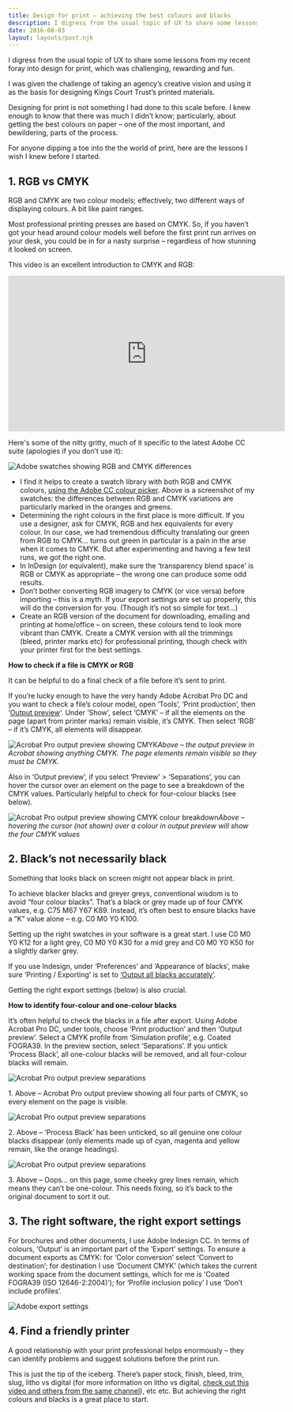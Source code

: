 ```yaml
---
title: Design for print – achieving the best colours and blacks
description: I digress from the usual topic of UX to share some lessons from my recent foray into design for print...
date: 2016-08-03
layout: layouts/post.njk
---
```


I digress from the usual topic of UX to share some lessons from my recent foray into design for print, which was challenging, rewarding and fun.

I was given the challenge of taking an agency’s creative vision and using it as the basis for designing Kings Court Trust’s printed materials.

Designing for print is not something I had done to this scale before. I knew enough to know that there was much I didn’t know; particularly, about getting the best colours on paper – one of the most important, and bewildering, parts of the process.

For anyone dipping a toe into the the world of print, here are the lessons I wish I knew before I started.

## 1\. RGB vs CMYK

RGB and CMYK are two colour models; effectively, two different ways of displaying colours. A bit like paint ranges.

Most professional printing presses are based on CMYK. So, if you haven’t got your head around colour models well before the first print run arrives on your desk, you could be in for a nasty surprise – regardless of how stunning it looked on screen.

This video is an excellent introduction to CMYK and RGB:

<iframe src="https://www.youtube.com/embed/6gOVHTwJ2mQ" width="560" height="315" frameborder="0" allowfullscreen="allowfullscreen"></iframe>

Here's some of the nitty gritty, much of it specific to the latest Adobe CC suite (apologies if you don’t use it):

![Adobe swatches showing RGB and CMYK differences](/personal-site-11ty/img/Screen-Shot-2016-06-30-at-21.29.18.png)

* I find it helps to create a swatch library with both RGB and CMYK colours, [using the Adobe CC colour picker](https://helpx.adobe.com/photoshop/using/choosing-colors.html). Above is a screenshot of my swatches: the differences between RGB and CMYK variations are particularly marked in the oranges and greens.
*   Determining the right colours in the first place is more difficult. If you use a designer, ask for CMYK, RGB and hex equivalents for every colour. In our case, we had tremendous difficulty translating our green from RGB to CMYK… turns out green in particular is a pain in the arse when it comes to CMYK. But after experimenting and having a few test runs, we got the right one.
*   In InDesign (or equivalent), make sure the ‘transparency blend space’ is RGB or CMYK as appropriate – the wrong one can produce some odd results.
*   Don’t bother converting RGB imagery to CMYK (or vice versa) before importing – this is a myth. If your export settings are set up properly, this will do the conversion for you. (Though it’s not so simple for text…)
*   Create an RGB version of the document for downloading, emailing and printing at home/office – on screen, these colours tend to look more vibrant than CMYK. Create a CMYK version with all the trimmings (bleed, printer marks etc) for professional printing, though check with your printer first for the best settings.

**How to check if a file is CMYK or RGB**

It can be helpful to do a final check of a file before it’s sent to print.

If you’re lucky enough to have the very handy Adobe Acrobat Pro DC and you want to check a file’s colour model, open ‘Tools’, ‘Print production’, then ‘[Output preview](https://helpx.adobe.com/acrobat/using/previewing-output-acrobat-pro.html)‘. Under ‘Show’, select ‘CMYK’ – if all the elements on the page (apart from printer marks) remain visible, it’s CMYK. Then select ‘RGB’ – if it’s CMYK, all elements will disappear.

![Acrobat Pro output preview showing CMYK](/personal-site-11ty/img/Screen-Shot-2016-06-30-at-22.11.27.png)<em>Above – the output preview in Acrobat showing anything CMYK. The page elements remain visible so they must be CMYK.</em>
 
Also in ‘Output preview’, if you select ‘Preview’ > ‘Separations’, you can hover the cursor over an element on the page to see a breakdown of the CMYK values. Particularly helpful to check for four-colour blacks (see below).

![Acrobat Pro output preview showing CMYK colour breakdown](/personal-site-11ty/img/Screen-Shot-2016-06-30-at-22.09.57.png)<em>Above – hovering the cursor (not shown) over a colour in output preview will show the four CMYK values</em>


## 2\. Black’s not necessarily black

Something that looks black on screen might not appear black in print.

To achieve blacker blacks and greyer greys, conventional wisdom is to avoid “four colour blacks”. That’s a black or grey made up of four CMYK values, e.g. C75 M67 Y67 K89\. Instead, it’s often best to ensure blacks have a “K” value alone – e.g. C0 M0 Y0 K100.

Setting up the right swatches in your software is a great start. I use C0 M0 Y0 K12 for a light grey, C0 M0 Y0 K30 for a mid grey and C0 M0 Y0 K50 for a slightly darker grey.

If you use Indesign, under ‘Preferences’ and ‘Appearance of blacks’, make sure ‘Printing / Exporting’ is set to [‘Output all blacks accurately’](http://indesignsecrets.com/preventing-4-color-blacks-in-pdfs.php).

Getting the right export settings (below) is also crucial.

**How to identify four-colour and one-colour blacks**

It’s often helpful to check the blacks in a file after export. Using Adobe Acrobat Pro DC, under tools, choose ‘Print production’ and then ‘Output preview’. Select a CMYK profile from ‘Simulation profile’, e.g. Coated FOGRA39\. In the preview section, select ‘Separations’. If you untick ‘Process Black’, all one-colour blacks will be removed, and all four-colour blacks will remain.

![Acrobat Pro output preview separations](/personal-site-11ty/img/Screen-Shot-2016-06-30-at-22.16.30.png)

1\. Above – Acrobat Pro output preview showing all four parts of CMYK, so every element on the page is visible.


![Acrobat Pro output preview separations](/personal-site-11ty/img/Screen-Shot-2016-06-30-at-22.16.39.png)

2\. Above – ‘Process Black’ has been unticked, so all genuine one colour blacks disappear (only elements made up of cyan, magenta and yellow remain, like the orange headings).

![Acrobat Pro output preview separations](/personal-site-11ty/img/Screen-Shot-2016-06-30-at-22.16.52.png)

3\. Above – Oops… on this page, some cheeky grey lines remain, which means they can’t be one-colour. This needs fixing, so it’s back to the original document to sort it out.

## 3\. The right software, the right export settings

For brochures and other documents, I use Adobe Indesign CC. In terms of colours, ‘Output’ is an important part of the ‘Export’ settings. To ensure a document exports as CMYK: for ‘Color conversion’ select ‘Convert to destination’; for destination I use ‘Document CMYK’ (which takes the current working space from the document settings, which for me is ‘Coated FOGRA39 (ISO 12646-2:2004)’); for ‘Profile inclusion policy’ I use ‘Don’t include profiles’.

![Adobe export settings](/personal-site-11ty/img/Screen-Shot-2016-06-30-at-22.30.20.png)

## 4\. Find a friendly printer

A good relationship with your print professional helps enormously – they can identify problems and suggest solutions before the print run.

This is just the tip of the iceberg. There’s paper stock, finish, bleed, trim, slug, litho vs digital (for more information on litho vs digital, [check out this video and others from the same channel](https://www.youtube.com/watch?v=RW1HJdW5XLs)), etc etc. But achieving the right colours and blacks is a great place to start.
